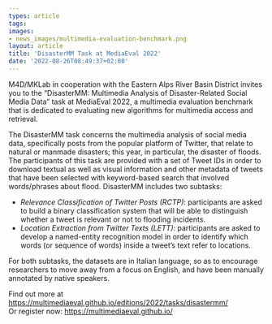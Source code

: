 ```yaml
---
types: article
tags:
images: 
- news_images/multimedia-evaluation-benchmark.png
layout: article
title: 'DisasterMM Task at MediaEval 2022'
date: '2022-08-26T08:49:37+02:00'
---
```

<p>M4D/MKLab in cooperation with the Eastern Alps River Basin District invites you to the “DisasterMM: Multimedia Analysis of Disaster-Related Social Media Data” task at MediaEval 2022, a multimedia evaluation benchmark that is dedicated to evaluating new algorithms for multimedia access and retrieval.</p>
<p>The DisasterMM task concerns the multimedia analysis of social media data, specifically posts from the popular platform of Twitter, that relate to natural or manmade disasters; this year, in particular, the disaster of floods. The participants of this task are provided with a set of Tweet IDs in order to download textual as well as visual information and other metadata of tweets that have been selected with keyword-based search that involved words/phrases about flood. DisasterMM includes two subtasks:</p>
<ul>
<li><i>Relevance Classification of Twitter Posts (RCTP)</i>: participants are asked to build a binary classification system that will be able to distinguish whether a tweet is relevant or not to flooding incidents.</li>
<li><i>Location Extraction from Twitter Texts (LETT)</i>: participants are asked to develop a named-entity recognition model in order to identify which words (or sequence of words) inside a tweet’s text refer to locations.</li>
</ul>
<p>For both subtasks, the datasets are in Italian language, so as to encourage researchers to move away from a focus on English, and have been manually annotated by native speakers.</p>
Find out more at <a href="https://multimediaeval.github.io/editions/2022/tasks/disastermm/">https://multimediaeval.github.io/editions/2022/tasks/disastermm/</a><br>
Or register now: <a href="https://multimediaeval.github.io/">https://multimediaeval.github.io/</a>